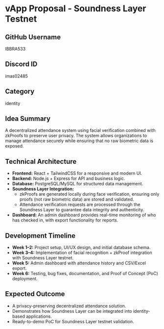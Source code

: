 # vApp Proposal - Soundness Layer Testnet

## GitHub Username
IBBRA533

## Discord ID
imas02485

## Category
identity

## Idea Summary
A decentralized attendance system using facial verification combined with zkProofs to preserve user privacy. The system allows organizations to manage attendance securely while ensuring that no raw biometric data is exposed.

## Technical Architecture
- **Frontend:** React + TailwindCSS for a responsive and modern UI.
- **Backend:** Node.js + Express for API and business logic.
- **Database:** PostgreSQL/MySQL for structured data management.
- **Soundness Layer Integration:**
  - zkProofs are generated locally during face verification, ensuring only proofs (not raw biometric data) are stored and validated.
  - Attendance verification requests are processed through the Soundness Layer to guarantee data integrity and authenticity.
- **Dashboard:** An admin dashboard provides real-time monitoring of who has checked in, with export functionality for reports.

## Development Timeline
- **Week 1–2:** Project setup, UI/UX design, and initial database schema.
- **Week 3–4:** Implementation of facial recognition + zkProof integration with Soundness Layer testnet.
- **Week 5:** Admin dashboard with attendance history and CSV/Excel export.
- **Week 6:** Testing, bug fixes, documentation, and Proof of Concept (PoC) deployment.

## Expected Outcome
- A privacy-preserving decentralized attendance solution.
- Demonstrates how Soundness Layer can be integrated into identity-based applications.
- Ready-to-demo PoC for Soundness Layer testnet validation.
